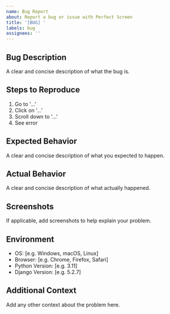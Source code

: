 ```yaml
---
name: Bug Report
about: Report a bug or issue with Perfect Screen
title: '[BUG] '
labels: bug
assignees: ''
---
```


## Bug Description

A clear and concise description of what the bug is.

## Steps to Reproduce

1. Go to '...'
2. Click on '...'
3. Scroll down to '...'
4. See error

## Expected Behavior

A clear and concise description of what you expected to happen.

## Actual Behavior

A clear and concise description of what actually happened.

## Screenshots

If applicable, add screenshots to help explain your problem.

## Environment

- OS: [e.g. Windows, macOS, Linux]
- Browser: [e.g. Chrome, Firefox, Safari]
- Python Version: [e.g. 3.11]
- Django Version: [e.g. 5.2.7]

## Additional Context

Add any other context about the problem here.
